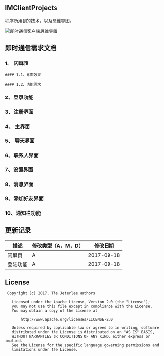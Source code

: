 ## IMClientProjects

程序所用到的技术，以及思维导图。

![即时通信客户端思维导图](https://i.imgur.com/jOQSnru.png)


## 即时通信需求文档

### 1、 闪屏页

    #### 1.1、界面效果

    #### 1.2、功能需求

### 2、登录功能

### 3、注册界面

### 4、 主界面

### 5、 聊天界面

### 6、联系人界面

### 7、设置界面

### 8、消息界面

### 9、添加好友界面

### 10、通知栏功能


## 更新记录

描述|修改类型（A，M，D）|修改日期
-|-|-
闪屏页|A|2017-09-18
登陆功能|A|2017-09-18 


## License

```
 Copyright (c) 2017, The Jeterlee authors 

   Licensed under the Apache License, Version 2.0 (the "License");
   you may not use this file except in compliance with the License.
   You may obtain a copy of the License at

       http://www.apache.org/licenses/LICENSE-2.0

   Unless required by applicable law or agreed to in writing, software
   distributed under the License is distributed on an "AS IS" BASIS,
   WITHOUT WARRANTIES OR CONDITIONS OF ANY KIND, either express or implied.
   See the License for the specific language governing permissions and
   limitations under the License.
```
